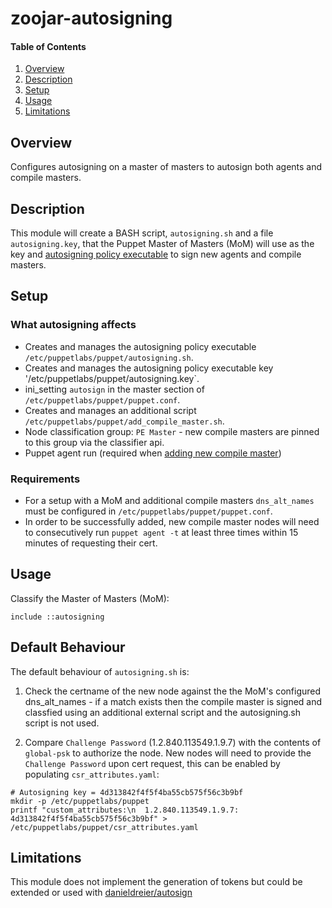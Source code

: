 # zoojar-autosigning
#### Table of Contents

1. [Overview](#overview)
2. [Description](#description)
3. [Setup](#setup)
4. [Usage](#usage)
5. [Limitations](#limitations)

## Overview
Configures autosigning on a master of masters to autosign both agents and compile masters.

## Description
This module will create a BASH script, `autosigning.sh` and a file `autosigning.key`, that the Puppet Master of Masters (MoM) will use as the key and [autosigning policy executable](https://docs.puppet.com/puppet/latest/reference/ssl_autosign.html#policy-based-autosigning) to sign new agents and compile masters.

## Setup
### What autosigning affects
* Creates and manages the autosigning policy executable `/etc/puppetlabs/puppet/autosigning.sh`.
* Creates and manages the autosigning policy executable key '/etc/puppetlabs/puppet/autosigning.key`.
* ini_setting `autosign` in the master section of `/etc/puppetlabs/puppet/puppet.conf`.
* Creates and manages an additional script `/etc/puppetlabs/puppet/add_compile_master.sh`.
* Node classification group: `PE Master` - new compile masters are pinned to this group via the classifier api.
* Puppet agent run (required when [adding new compile master](https://docs.puppet.com/pe/latest/install_multimaster.html#step-4-run-puppet-on-selected-nodes))

### Requirements
* For a setup with a MoM and additional compile masters `dns_alt_names` must be configured in `/etc/puppetlabs/puppet/puppet.conf`.
* In order to be successfully added, new compile master nodes will need to consecutively run `puppet agent -t` at least three times within 15 minutes of requesting their cert.

## Usage
Classify the Master of Masters (MoM):
```
include ::autosigning
```

## Default Behaviour
The default behaviour of `autosigning.sh` is:

1. Check the certname of the new node against the the MoM's configured dns_alt_names - if a match exists then the compile master is signed and classfied using an additional external script and the autosigning.sh script is not used.

2. Compare `Challenge Password` (1.2.840.113549.1.9.7) with the contents of `global-psk` to authorize the node.
New nodes will need to provide the `Challenge Password` upon cert request, this can be enabled by populating `csr_attributes.yaml`:

```
# Autosigning key = 4d313842f4f5f4ba55cb575f56c3b9bf
mkdir -p /etc/puppetlabs/puppet
printf "custom_attributes:\n  1.2.840.113549.1.9.7: 4d313842f4f5f4ba55cb575f56c3b9bf" >  /etc/puppetlabs/puppet/csr_attributes.yaml 
```

## Limitations
This module does not implement the generation of tokens but could be extended or used with [danieldreier/autosign](https://forge.puppet.com/danieldreier/autosign)
